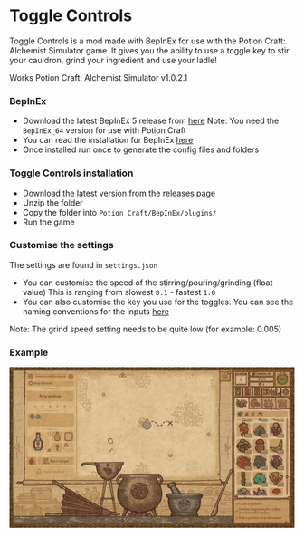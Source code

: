 # Toggle Controls
Toggle Controls is a mod made with BepInEx for use with the Potion Craft: Alchemist Simulator game. It gives you the ability to use a toggle key to stir your cauldron, grind your ingredient and use your ladle!

Works Potion Craft: Alchemist Simulator v1.0.2.1

### BepInEx
- Download the latest BepInEx 5 release from [here](https://github.com/BepInEx/BepInEx/releases)
Note: You need the `BepInEx_64` version for use with Potion Craft
- You can read the installation for BepInEx [here](https://docs.bepinex.dev/articles/user_guide/installation/index.html)
- Once installed run once to generate the config files and folders

### Toggle Controls installation
- Download the latest version from the [releases page](https://github.com/MattDeDuck/ToggleControls/releases)
- Unzip the folder
- Copy the folder into `Potion Craft/BepInEx/plugins/`
- Run the game

### Customise the settings
The settings are found in `settings.json`
- You can customise the speed of the stirring/pouring/grinding (float value) This is ranging from slowest `0.1` - fastest `1.0`
- You can also customise the key you use for the toggles. You can see the naming conventions for the inputs [here](https://docs.unity3d.com/Manual/class-InputManager.html)

Note: The grind speed setting needs to be quite low (for example: 0.005)

### Example

![Stir with no spoon in the cauldron!](https://github.com/MattDeDuck/ToggleControls/blob/master/togglestirexample.gif)
